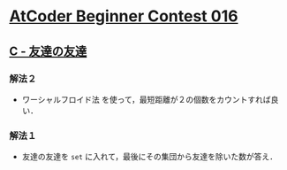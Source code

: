 # [AtCoder Beginner Contest 016](https://atcoder.jp/contests/abc016/tasks)

## [C - 友達の友達](https://atcoder.jp/contests/abc016/tasks/abc016_3)
### 解法２
- ワーシャルフロイド法 を使って，最短距離が２の個数をカウントすれば良い．

### 解法１
- 友達の友達を `set` に入れて，最後にその集団から友達を除いた数が答え．
